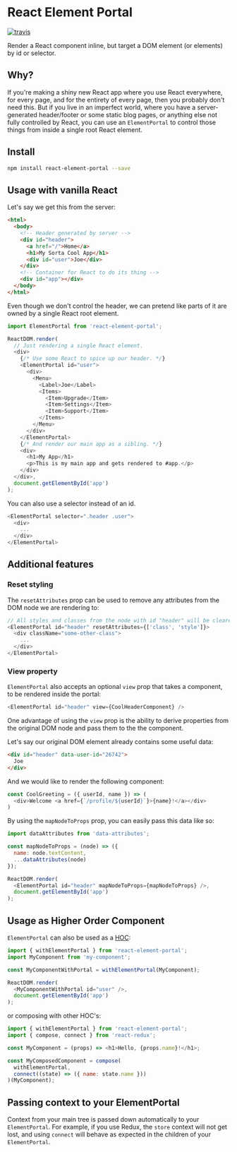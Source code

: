 # React Element Portal

[![travis](https://travis-ci.org/zapier/react-element-portal.svg?branch=master)](https://travis-ci.org/zapier/react-element-portal)

Render a React component inline, but target a DOM element (or elements) by id or selector.

## Why?

If you're making a shiny new React app where you use React everywhere, for every page, and for the entirety of every page, then you probably don't need this. But if you live in an imperfect world, where you have a server-generated header/footer or some static blog pages, or anything else not fully controlled by React, you can use an `ElementPortal` to control those things from inside a single root React element.

## Install

```bash
npm install react-element-portal --save
```

## Usage with vanilla React

Let's say we get this from the server:

```html
<html>
  <body>
    <!-- Header generated by server -->
    <div id="header">
      <a href="/">Home</a>
      <h1>My Sorta Cool App</h1>
      <div id="user">Joe</div>
    </div>
    <!-- Container for React to do its thing -->
    <div id="app"></div>
  </body>
</html>
```

Even though we don't control the header, we can pretend like parts of it are owned by a single React root element.

```js
import ElementPortal from 'react-element-portal';

ReactDOM.render(
  // Just rendering a single React element.
  <div>
    {/* Use some React to spice up our header. */}
    <ElementPortal id="user">
      <div>
        <Menu>
          <Label>Joe</Label>
          <Items>
            <Item>Upgrade</Item>
            <Item>Settings</Item>
            <Item>Support</Item>
          </Items>
        </Menu>
      </div>
    </ElementPortal>
    {/* And render our main app as a sibling. */}
    <div>
      <h1>My App</h1>
      <p>This is my main app and gets rendered to #app.</p>
    </div>
  </div>,
  document.getElementById('app')
);
```

You can also use a selector instead of an id.

```js
<ElementPortal selector=".header .user">
  <div>
    ...
  </div>
</ElementPortal>
```

## Additional features

### Reset styling

The `resetAttributes` prop can be used to remove any attributes from the DOM node we are rendering to:

```js
// All styles and classes from the node with id "header" will be cleared
<ElementPortal id="header" resetAttributes={['class', 'style']}>
  <div className="some-other-class">
    ...
  </div>
</ElementPortal>
```

### View property

`ElementPortal` also accepts an optional `view` prop that takes a component, to be rendered inside the portal:

```js
<ElementPortal id="header" view={CoolHeaderComponent} />
```

One advantage of using the `view` prop is the ability to derive properties from the original DOM node and pass them to the the component.

Let's say our original DOM element already contains some useful data:

```html
<div id="header" data-user-id="26742">
  Joe
</div>
```

And we would like to render the following component:

```js
const CoolGreeting = ({ userId, name }) => (
  <div>Welcome <a href={`/profile/${userId}`}>{name}!</a></div>
)
```

By using the `mapNodeToProps` prop, you can easily pass this data like so:

```js
import dataAttributes from 'data-attributes';

const mapNodeToProps = (node) => ({
  name: node.textContent,
  ...dataAttributes(node)
});

ReactDOM.render(
  <ElementPortal id="header" mapNodeToProps={mapNodeToProps} />,
  document.getElementById('app')
);
```

## Usage as Higher Order Component

`ElementPortal` can also be used as a [HOC](https://facebook.github.io/react/docs/higher-order-components.html):

```js
import { withElementPortal } from 'react-element-portal';
import MyComponent from 'my-component';

const MyComponentWithPortal = withElementPortal(MyComponent);

ReactDOM.render(
  <MyComponentWithPortal id="user" />,
  document.getElementById('app')
);
```

or composing with other HOC's:

```js
import { withElementPortal } from 'react-element-portal';
import { compose, connect } from 'react-redux';

const MyComponent = (props) => <h1>Hello, {props.name}!</h1>;

const MyComposedComponent = compose(
  withElementPortal,
  connect((state) => ({ name: state.name }))
)(MyComponent);
```

## Passing context to your ElementPortal

Context from your main tree is passed down automatically to your `ElementPortal`. For example, if you use Redux, the `store` context will not get lost, and using `connect` will behave as expected in the children of your `ElementPortal`.
